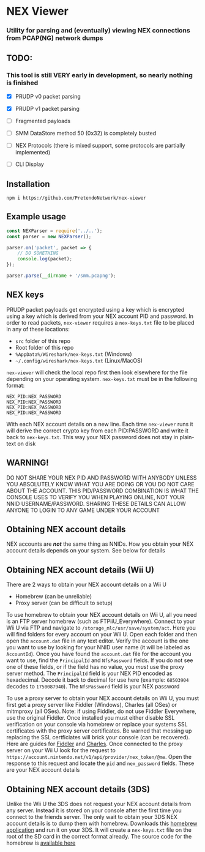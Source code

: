 # NEX Viewer
### Utility for parsing and (eventually) viewing NEX connections from PCAP(NG) network dumps

## TODO:
### This tool is still VERY early in development, so nearly nothing is finished
- [x] PRUDP v0 packet parsing
- [x] PRUDP v1 packet parsing
- [ ] Fragmented payloads
- [ ] SMM DataStore method 50 (0x32) is completely busted
- [ ] NEX Protocols (there is mixed support, some protocols are partially implemented)
- [ ] CLI Display


## Installation
```
npm i https://github.com/PretendoNetwork/nex-viewer
```

## Example usage
```js
const NEXParser = require('../..');
const parser = new NEXParser();

parser.on('packet', packet => {
	// DO SOMETHING
	console.log(packet);
});

parser.parse(__dirname + '/smm.pcapng');
```

## NEX keys
PRUDP packet payloads get encrypted using a key which is encrypted using a key which is derived from your NEX account PID and password. In order to read packets, `nex-viewer` requires a `nex-keys.txt` file to be placed in any of these locations:

- `src` folder of this repo
- Root folder of this repo
- `%AppData%/Wireshark/nex-keys.txt` (Windows)
- `~/.config/wireshark/nex-keys.txt` (Linux/MacOS)

`nex-viewer` will check the local repo first then look elsewhere for the file depending on your operating system. `nex-keys.txt` must be in the following format:

```
NEX_PID:NEX_PASSWORD
NEX_PID:NEX_PASSWORD
NEX_PID:NEX_PASSWORD
NEX_PID:NEX_PASSWORD
```

With each NEX account details on a new line. Each time `nex-viewer` runs it will derive the correct crypto key from each PID:PASSWORD and write it back to `nex-keys.txt`. This way your NEX password does not stay in plain-text on disk

## WARNING!
DO NOT SHARE YOUR NEX PID AND PASSWORD WITH ANYBODY UNLESS YOU ABSOLUTELY KNOW WHAT YOU ARE DOING OR YOU DO NOT CARE ABOUT THE ACCOUNT. THIS PID/PASSWORD COMBINATION IS WHAT THE CONSOLE USES TO VERIFY YOU WHEN PLAYING ONLINE, NOT YOUR NNID USERNAME/PASSWORD. SHARING THESE DETAILS CAN ALLOW ANYONE TO LOGIN TO ANY GAME UNDER YOUR ACCOUNT

## Obtaining NEX account details
NEX accounts are _**not**_ the same thing as NNIDs. How you obtain your NEX account details depends on your system. See below for details

## Obtaining NEX account details (Wii U)

There are 2 ways to obtain your NEX account details on a Wii U

- Homebrew (can be unreliable)
- Proxy server (can be difficult to setup)

To use homebrew to obtain your NEX account details on Wii U, all you need is an FTP server homebrew (such as FTPiiU_Everywhere). Connect to your Wii U via FTP and navigate to `/storage_mlc/usr/save/system/act`. Here you will find folders for every account on your Wii U. Open each folder and then open the `account.dat` file in any text editor. Verify the account is the one you want to use by looking for your NNID user name (it will be labeled as `AccountId`). Once you have found the `account.dat` file for the account you want to use, find the `PrincipalId` and `NfsPassword` fields. If you do not see one of these fields, or if the field has no value, you _must_ use the proxy server method. The `PrincipalId` field is your NEX PID encoded as hexadecimal. Decode it back to decimal for use here (example: `68503904` decodes to `1750087940`). The `NfsPassword` field is your NEX password

To use a proxy server to obtain your NEX account details on Wii U, you must first get a proxy server like Fiddler (Windows), Charles (all OSes) or mitmproxy (all OSes). Note: if using Fiddler, do not use Fiddler Everywhere, use the original Fiddler. Once installed you must either disable SSL verification on your console via homebrew or replace your systems SSL certificates with the proxy server certificates. Be warned that messing up replacing the SSL certficiates will brick your console (can be recovered). Here are guides for [Fiddler](https://www.reddit.com/r/WiiUHacks/comments/6zfck3/guide_setting_up_mitm_to_log_and_preserve_services/) and [Charles](https://www.reddit.com/r/WiiUHacks/comments/6zj67k/guide_wii_u_mitm_charles_edition/). Once connected to the proxy server on your Wii U look for the request to `https://account.nintendo.net/v1/api/provider/nex_token/@me`. Open the response to this request and locate the `pid` and `nex_password` fields. These are your NEX account details

## Obtaining NEX account details (3DS)

Unlike the Wii U the 3DS does not request your NEX account details from any server. Instead it is stored on your console after the first time you connect to the friends server. The only wait to obtain your 3DS NEX account details is to dump them with homebrew. Downloads this [homebrew application](https://9net.org/~stary/get_3ds_pid_password.3dsx) and run it on your 3DS. It will create a `nex-keys.txt` file on the root of the SD card in the correct format already. The source code for the homebrew is [available here](https://github.com/Stary2001/nex-dissector/tree/master/get_3ds_pid_password)